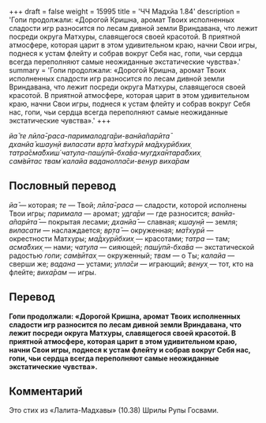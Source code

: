 +++
draft = false
weight = 15995
title = 'ЧЧ Мадхйа 1.84'
description = 'Гопи продолжали: «Дорогой Кришна, аромат Твоих исполненных сладости игр разносится по лесам дивной земли Вриндавана, что лежит посреди округа Матхуры, славящегося своей красотой. В приятной атмосфере, которая царит в этом удивительном краю, начни Свои игры, поднеся к устам флейту и собрав вокруг Себя нас, гопи, чьи сердца всегда переполняют самые неожиданные экстатические чувства».'
summary = 'Гопи продолжали: «Дорогой Кришна, аромат Твоих исполненных сладости игр разносится по лесам дивной земли Вриндавана, что лежит посреди округа Матхуры, славящегося своей красотой. В приятной атмосфере, которая царит в этом удивительном краю, начни Свои игры, поднеся к устам флейту и собрав вокруг Себя нас, гопи, чьи сердца всегда переполняют самые неожиданные экстатические чувства».'
+++

_йа̄ те лӣла̄-раса-парималодга̄ри-ванйа̄парӣта̄  
дханйа̄ кшаун̣ӣ виласати вр̣та̄ ма̄тхурӣ ма̄дхурӣбхих̣  
татра̄сма̄бхиш́ чат̣ула-паш́упӣ-бха̄ва-мугдха̄нтара̄бхих̣  
сам̇вӣтас твам̇ калайа ваданолла̄си-вен̣ур виха̄рам_

## Пословный перевод

_йа̄_ — которая; _те_ — Твой; _лӣла̄_\-_раса_ — сладости, которой исполнены Твои игры; _паримала_ — аромат; _удга̄ри_ — где разносится; _ванйа_\-_а̄парӣта̄_ — покрытая лесами; _дханйа̄_ — славная; _кшаун̣ӣ_ — земля; _виласати_ — наслаждается; _вр̣та̄_ — окруженная; _ма̄тхурӣ_ — окрестности Матхуры; _ма̄дхурӣбхих̣_ — красотами; _татра_ — там; _асма̄бхих̣_ — нами; _чат̣ула_ — сияющей; _паш́упӣ_\-_бха̄ва_ — экстатической радостью _гопи_; _сам̇вӣтах̣_ — окруженный; _твам_ — о Ты; _калайа_ — сверши же; _вадана_ — устами; _улла̄си_ — играющий; _вен̣ух̣_ — тот, кто на флейте; _виха̄рам_ — игры.

## Перевод

**Гопи продолжали: «Дорогой Кришна, аромат Твоих исполненных сладости игр разносится по лесам дивной земли Вриндавана, что лежит посреди округа Матхуры, славящегося своей красотой. В приятной атмосфере, которая царит в этом удивительном краю, начни Свои игры, поднеся к устам флейту и собрав вокруг Себя нас, гопи, чьи сердца всегда переполняют самые неожиданные экстатические чувства».**

## Комментарий

Это стих из «Лалита-Мадхавы» (10.38) Шрилы Рупы Госвами.
